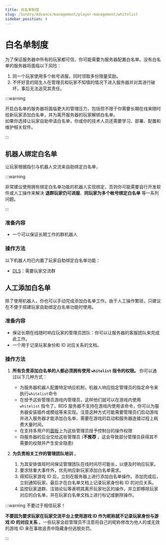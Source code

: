 ```yaml
---
title: 白名单制度
slug: /Sundry/Advance/management/player-management/whitelist
sidebar_position: 4
---
```


<!--markdownlint-disable no-duplicate-heading-->

# 白名单制度

为了保证服务器中所有的玩家都可信，你可能需要为服务器配置白名单。没有白名单的服务器将面临以下风险：

1. 同一个玩家使用多个帐号进服，同时领取多份限量奖励。
2. 不怀好意的陌生人在管理员和玩家不知情的情况下进入服务器并对其进行破坏，事后无法追究其责任。

:::warning

开启白名单的服务器将面临更大的管理压力，包括但不限于你需要长期在线来随时给新玩家添加白名单，并为离开服务器的玩家解绑白名单。  
如果你选择让玩家自助申请白名单，你或你的技术人员还需要学习、部署、配置和维护相关软件。

:::

<!--邮箱绑定白名单-->

## 机器人绑定白名单

让玩家根据指引与机器人交流来自助绑定白名单，

:::warning

非常建议使用拥有绑定白名单功能的机器人实现绑定，否则你可能需要自行开发软件或人工操作来解决 **退群玩家仍可进服**、**同玩家为多个帐号绑定白名单** 等一系列问题。

:::

### 准备内容

- 一个可以保证长期工作的群机器人

### 操作方法

以下机器人均已内置了玩家自助绑定白名单功能：

- [DLS](https://gitee.com/dlcn/dlscq/wikis/%E5%BC%80%E5%A7%8B%E4%BD%BF%E7%94%A8/5.%20%E9%85%8D%E7%BD%AE%E5%91%BD%E4%BB%A4%E5%92%8C%E6%AD%A3%E5%88%99#%E5%90%AF%E7%94%A8%E7%BB%91%E5%AE%9A%E7%99%BD%E5%90%8D%E5%8D%95%E5%91%BD%E4%BB%A4)：需要玩家交流群

## 人工添加白名单

除了使用机器人，你也可以手动完成添加白名单工作。由于人工操作繁琐，只建议在不便于搭建玩家自助绑定白名单功能时使用。

### 准备内容

- 保证长期在线随时响应玩家的管理员团队：你可以让服务器的客服团队来完成此工作。
- 一个用于记录玩家身份和 ID 对应关系的文档。

### 操作方法

1. **所有负责添加白名单的人都必须拥有使用 `whitelist` 指令的权限。** 你可以通过以下几种方式：
    - 为服务器机器人配置特定响应机制，机器人响应指定管理员的指定命令来执行`whitelist`命令
    - 在授予这些管理员游戏内管理员，这样他们就可以在游戏内使用 `whitelist` 指令了。BDS 服务器不支持在游戏内使用该命令，你可以为服务器安装插件或模组等来实现。注意这种方式可能需要管理员们启动游戏并进入服务器才能添加白名单，需要在游戏的启动和服务器连接过程上耗费大量时间。
    - 在支持多用户的[面板](../../../process/deploy/optional-mode.md#面板)上为这些管理员授予控制台的操作权限
    - 将服务器的后台交给这些管理员 (**不推荐** ，这会导致部分管理员获得其不需要的权限并产生安全隐患)

2. **为负责相关工作的管理团队培训** 。
    1. 为其安排值班时间保证管理团队在线时间尽可能长，以便及时响应玩家。
    2. 要求除重大事件外，优先响应新玩家添加白名单需求。
    3. 得知玩家游戏 ID 后，立刻在服务器上进行添加白名单操作。添加完成后，立刻通知玩家。最后才在白名单文档上记录玩家身份和 ID 的对应关系。
    4. 监控玩家退群、注销论坛等表明其离开玩家社区的操作，并立即移除玩家对应的白名单，并在玩家白名单文档上进行标记或删除操作。

:::warning 不要过于相信玩家！

**不要因为要求玩家在玩家交流平台上使用游戏 ID 作为昵称就不记录玩家身份与游戏 ID 的对应关系** 。一些玩家会趁管理员不注意将自己的昵称修改为他人的或无效的游戏 ID 来在事故追责中隐藏身份逃脱处罚。

:::
